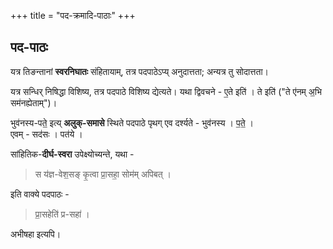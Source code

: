 +++
title = "पद-क्रमादि-पाठाः"
+++
## पद-पाठः

यत्र तिङन्तानां **स्वरनिघातः** संहितायाम्, तत्र पदपाठेऽप्य् अनुदात्तता; अन्यत्र तु सोदात्तता।  

यत्र सन्धिर् निषिद्धा विशिष्य, तत्र पदपाठे विशिष्य द्येत्यते। यथा द्विवचने - ए॒ते इति॑ । ते इति॑ ("ते ए॑नम् अ॒भि सम॑नह्येताम्")। 

भुव॑नस्य-पते॒ इत्य् **अलुक्-समासे** स्थिते पदपाठे पृथग् एव दर्श्यते  - भुव॑नस्य । प॒ते॒ ।  
एवम् - सद॑सः । पत॑ये ।

सांहितिक-**दीर्घ-स्वरा** उपेक्ष्योच्यन्ते, यथा -

> स य॑ज्ञ-वेश॒सङ् कृ॒त्वा प्रा॒सहा॒ सोम॑म् अपिबत् ।

इति वाक्ये पदपाठः -

> प्रा॒सहेति॑ प्र-सहा॑ । 

अभीषहा इत्यपि। 




